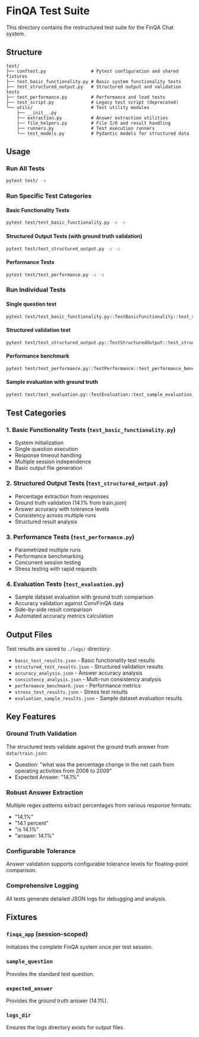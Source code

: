 # FinQA Test Suite

This directory contains the restructured test suite for the FinQA Chat system.

## Structure

```
test/
├── conftest.py                 # Pytest configuration and shared fixtures
├── test_basic_functionality.py # Basic system functionality tests
├── test_structured_output.py   # Structured output and validation tests  
├── test_performance.py         # Performance and load tests
├── test_script.py              # Legacy test script (deprecated)
└── utils/                      # Test utility modules
    ├── __init__.py
    ├── extraction.py           # Answer extraction utilities
    ├── file_helpers.py         # File I/O and result handling
    ├── runners.py              # Test execution runners
    └── test_models.py          # Pydantic models for structured data
```

## Usage

### Run All Tests
```bash
pytest test/ -v
```

### Run Specific Test Categories

#### Basic Functionality Tests
```bash
pytest test/test_basic_functionality.py -v -s
```

#### Structured Output Tests (with ground truth validation)
```bash
pytest test/test_structured_output.py -v -s
```

#### Performance Tests
```bash
pytest test/test_performance.py -v -s
```

### Run Individual Tests

#### Single question test
```bash
pytest test/test_basic_functionality.py::TestBasicFunctionality::test_single_question -v -s
```

#### Structured validation test
```bash
pytest test/test_structured_output.py::TestStructuredOutput::test_structured_output_with_validation -v -s
```

#### Performance benchmark
```bash
pytest test/test_performance.py::TestPerformance::test_performance_benchmark -v -s
```

#### Sample evaluation with ground truth
```bash
pytest test/test_evaluation.py::TestEvaluation::test_sample_evaluation_with_ground_truth -v -s
```

## Test Categories

### 1. Basic Functionality Tests (`test_basic_functionality.py`)
- System initialization
- Single question execution
- Response timeout handling
- Multiple session independence
- Basic output file generation

### 2. Structured Output Tests (`test_structured_output.py`)
- Percentage extraction from responses
- Ground truth validation (14.1% from train.json)
- Answer accuracy with tolerance levels
- Consistency across multiple runs
- Structured result analysis

### 3. Performance Tests (`test_performance.py`)
- Parametrized multiple runs
- Performance benchmarking
- Concurrent session testing
- Stress testing with rapid requests

### 4. Evaluation Tests (`test_evaluation.py`)
- Sample dataset evaluation with ground truth comparison
- Accuracy validation against ConvFinQA data
- Side-by-side result comparison
- Automated accuracy metrics calculation

## Output Files

Test results are saved to `./logs/` directory:
- `basic_test_results.json` - Basic functionality test results
- `structured_test_results.json` - Structured validation results
- `accuracy_analysis.json` - Answer accuracy analysis
- `consistency_analysis.json` - Multi-run consistency analysis
- `performance_benchmark.json` - Performance metrics
- `stress_test_results.json` - Stress test results
- `evaluation_sample_results.json` - Sample dataset evaluation results

## Key Features

### Ground Truth Validation
The structured tests validate against the ground truth answer from `data/train.json`:
- Question: "what was the percentage change in the net cash from operating activities from 2008 to 2009"
- Expected Answer: "14.1%"

### Robust Answer Extraction
Multiple regex patterns extract percentages from various response formats:
- "14.1%"
- "14.1 percent" 
- "is 14.1%"
- "answer: 14.1%"

### Configurable Tolerance
Answer validation supports configurable tolerance levels for floating-point comparison.

### Comprehensive Logging
All tests generate detailed JSON logs for debugging and analysis.

## Fixtures

### `finqa_app` (session-scoped)
Initializes the complete FinQA system once per test session.

### `sample_question`
Provides the standard test question.

### `expected_answer`
Provides the ground truth answer (14.1%).

### `logs_dir`
Ensures the logs directory exists for output files.